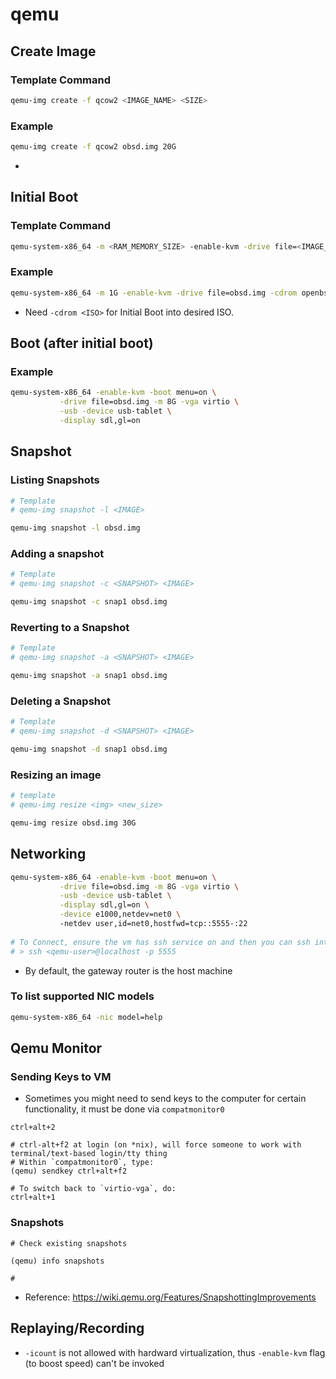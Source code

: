 # qemu

## Create Image
### Template Command
```bash
qemu-img create -f qcow2 <IMAGE_NAME> <SIZE>
```

### Example
```bash
qemu-img create -f qcow2 obsd.img 20G
```
- 


## Initial Boot
### Template Command
```bash
qemu-system-x86_64 -m <RAM_MEMORY_SIZE> -enable-kvm -drive file=<IMAGE_NAME> -cdrom <DISTRO_ISO_FILE> -boot order=d -display sdl,gl=on
```

### Example 
```bash
qemu-system-x86_64 -m 1G -enable-kvm -drive file=obsd.img -cdrom openbsd-install73.iso -boot order=d -display sdl,gl=on
```
- Need `-cdrom <ISO>` for Initial Boot into desired ISO.


## Boot (after initial boot)
### Example
```bash
qemu-system-x86_64 -enable-kvm -boot menu=on \
		   -drive file=obsd.img -m 8G -vga virtio \
		   -usb -device usb-tablet \
		   -display sdl,gl=on
```


## Snapshot
### Listing Snapshots
```bash
# Template
# qemu-img snapshot -l <IMAGE>

qemu-img snapshot -l obsd.img
```


### Adding a snapshot
```bash
# Template
# qemu-img snapshot -c <SNAPSHOT> <IMAGE>

qemu-img snapshot -c snap1 obsd.img
```

### Reverting to a Snapshot
```bash
# Template
# qemu-img snapshot -a <SNAPSHOT> <IMAGE>

qemu-img snapshot -a snap1 obsd.img
```

### Deleting a Snapshot
```bash
# Template
# qemu-img snapshot -d <SNAPSHOT> <IMAGE>

qemu-img snapshot -d snap1 obsd.img
```

### Resizing an image
```bash
# template
# qemu-img resize <img> <new_size>

qemu-img resize obsd.img 30G
```

## Networking

```bash
qemu-system-x86_64 -enable-kvm -boot menu=on \
		   -drive file=obsd.img -m 8G -vga virtio \
		   -usb -device usb-tablet \
		   -display sdl,gl=on \
           -device e1000,netdev=net0 \ 
           -netdev user,id=net0,hostfwd=tcp::5555-:22
           
# To Connect, ensure the vm has ssh service on and then you can ssh into the qemu vm:
# > ssh <qemu-user>@localhost -p 5555
```





- By default, the gateway router is the host machine 


### To list supported NIC models
```bash
qemu-system-x86_64 -nic model=help
```

## Qemu Monitor

### Sending Keys to VM
- Sometimes you might need to send keys to the computer for certain functionality, it must be done via `compatmonitor0`
```keys
ctrl+alt+2

# ctrl-alt+f2 at login (on *nix), will force someone to work with terminal/text-based login/tty thing
# Within `compatmonitor0`, type:
(qemu) sendkey ctrl+alt+f2

# To switch back to `virtio-vga`, do:
ctrl+alt+1
```

### Snapshots

```keys
# Check existing snapshots

(qemu) info snapshots

# 

```

- Reference: https://wiki.qemu.org/Features/SnapshottingImprovements




## Replaying/Recording
- `-icount` is not allowed with hardward virtualization, thus `-enable-kvm` flag (to boost speed) can't be invoked
